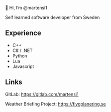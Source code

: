 👋 Hi, I’m @martensi1

Self learned software developer from Sweden

## Experience

* C++
* C# / .NET
* Python
* Lua
* Javascript

## Links
GitLab: https://gitlab.com/martensi1

Weather Briefing Project: https://flygplanering.se
